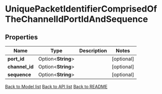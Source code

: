 # UniquePacketIdentifierComprisedOfTheChannelIdPortIdAndSequence

## Properties

Name | Type | Description | Notes
------------ | ------------- | ------------- | -------------
**port_id** | Option<**String**> |  | [optional]
**channel_id** | Option<**String**> |  | [optional]
**sequence** | Option<**String**> |  | [optional]

[Back to Model list](../README.md#documentation-for-models) [Back to API list](../README.md#documentation-for-api-endpoints) [Back to README](../README.md)


